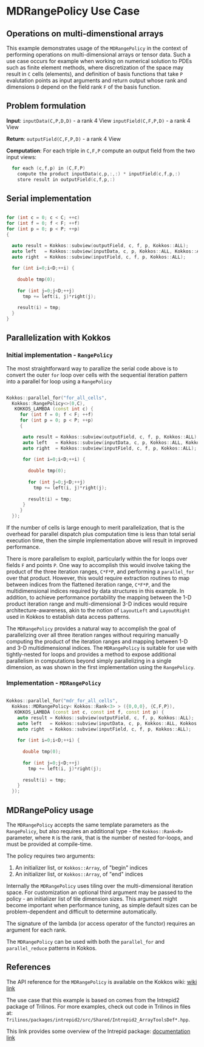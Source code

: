 # MDRangePolicy Use Case

## Operations on multi-dimenstional arrays

This example demonstrates usage of the `MDRangePolicy` in the context of performing operations on multi-dimensional arrays or tensor data.
Such a use case occurs for example when working on numerical solution to PDEs such as finite element methods, where discretization of the space may result in `C` cells (elements), and definition of basis functions that take `P` evalutation points as input arguments and return output whose rank and dimensions `D` depend on the field rank `F` of the basis function.


## Problem formulation

**Input**:
  `inputData(C,P,D,D)` - a rank 4 View
  `inputField(C,F,P,D)` - a rank 4 View


**Return**:
  `outputField(C,F,P,D)` - a rank 4 View


**Computation**: 
  For each triple in `C,F,P` compute an output field from the two input views:
  
``` c++
  for each (c,f,p) in (C,F,P)
    compute the product inputData(c,p,:,:) * inputField(c,f,p,:)
    store result in outputField(c,f,p,:)
```


## Serial implementation

``` c++

for (int c = 0; c < C; ++c)
for (int f = 0; f < F; ++f)
for (int p = 0; p < P; ++p)
{

  auto result = Kokkos::subview(outputField, c, f, p, Kokkos::ALL);
  auto left   = Kokkos::subview(inputData, c, p, Kokkos::ALL, Kokkos::ALL);
  auto right  = Kokkos::subview(inputField, c, f, p, Kokkos::ALL);
  
  for (int i=0;i<D;++i) {
  
    double tmp(0);
    
    for (int j=0;j<D;++j)
      tmp += left(i, j)*right(j);
    
    result(i) = tmp;
  }
}

```


## Parallelization with Kokkos

### Initial implementation - `RangePolicy`

The most straightforward way to parallize the serial code above is to convert the outer `for` loop over cells with the sequential iteration pattern into a parallel for loop using a `RangePolicy`


``` c++

Kokkos::parallel_for("for_all_cells", 
  Kokkos::RangePolicy<>(0,C),
   KOKKOS_LAMBDA (const int c) {
     for (int f = 0; f < F; ++f)
     for (int p = 0; p < P; ++p)
     {

      auto result = Kokkos::subview(outputField, c, f, p, Kokkos::ALL);
      auto left   = Kokkos::subview(inputData, c, p, Kokkos::ALL, Kokkos::ALL);
      auto right  = Kokkos::subview(inputField, c, f, p, Kokkos::ALL);
  
      for (int i=0;i<D;++i) {
  
        double tmp(0);
    
        for (int j=0;j<D;++j)
          tmp += left(i, j)*right(j);
    
        result(i) = tmp;
      }
     }
  });

```


If the number of cells is large enough to merit parallelization, that is the overhead for parallel dispatch plus computation time is less than total serial execution time, then the simple implementation above will result in improved performance.

There is more parallelism to exploit, particularly within the for loops over fields `F` and points `P`. One way to accomplish this would involve taking the product of the three iteration ranges, `C*F*P`, and performing a `parallel_for` over that product. However, this would require extraction routines to map between indices from the flattened iteration range, `C*F*P`, and the multidimensional indices required by data structures in this example. In addition, to achieve performance portability the mapping between the 1-D product iteration range and multi-dimensional 3-D indices would require architecture-awareness, akin to the notion of `LayoutLeft` and `LayoutRight` used in Kokkos to establish data access patterns.

The `MDRangePolicy` provides a natural way to accomplish the goal of parallelizing over all three iteration ranges without requiring manually computing the product of the iteration ranges and mapping between 1-D and 3-D multidimensional indices. The `MDRangePolicy` is suitable for use with tightly-nested for loops and provides a method to expose additional parallelism in computations beyond simply parallelizing in a single dimension, as was shown in the first implementation using the `RangePolicy`.


### Implementation - `MDRangePolicy`

``` c++

Kokkos::parallel_for("mdr_for_all_cells", 
  Kokkos::MDRangePolicy< Kokkos::Rank<3> > ({0,0,0}, {C,F,P}),
   KOKKOS_LAMBDA (const int c, const int f, const int p) {
    auto result = Kokkos::subview(outputField, c, f, p, Kokkos::ALL);
    auto left   = Kokkos::subview(inputData, c, p, Kokkos::ALL, Kokkos::ALL);
    auto right  = Kokkos::subview(inputField, c, f, p, Kokkos::ALL);
  
    for (int i=0;i<D;++i) {
  
      double tmp(0);
    
      for (int j=0;j<D;++j)
        tmp += left(i, j)*right(j);
    
      result(i) = tmp;
    }
  });

```


## MDRangePolicy usage

The `MDRangePolicy` accepts the same template parameters as the `RangePolicy`, but also requires an additional type - the `Kokkos::Rank<R>` parameter, where `R` is the rank, that is the number of nested for-loops, and must be provided at compile-time.

The policy requires two arguments:
  1) An initializer list, or `Kokkos::Array`, of "begin" indices
  2) An initializer list, or `Kokkos::Array`, of "end" indices

Internally the `MDRangePolicy` uses tiling over the multi-dimensional iteration space. For customization an optional third argument may be passed to the policy - an initializer list of tile dimension sizes. This argument might become important when performance tuning, as simple default sizes can be problem-dependent and difficult to determine automatically.

The signature of the lambda (or access operator of the functor) requires an argument for each rank.

The `MDRangePolicy` can be used with both the `parallel_for` and `parallel_reduce` patterns in Kokkos.


## References

The API reference for the `MDRangePolicy` is available on the Kokkos wiki:
  [wiki link](https://github.com/kokkos/kokkos/wiki/Kokkos%3A%3AMDRangePolicy)
 
The use case that this example is based on comes from the Intrepid2 package of Trilinos. For more examples, check out code in Trilinos in files at: `Trilinos/packages/intrepid2/src/Shared/Intrepid2_ArrayToolsDef*.hpp`.

This link provides some overview of the Intrepid package: 
  [documentation link](https://trilinos.org/packages/intrepid/)

